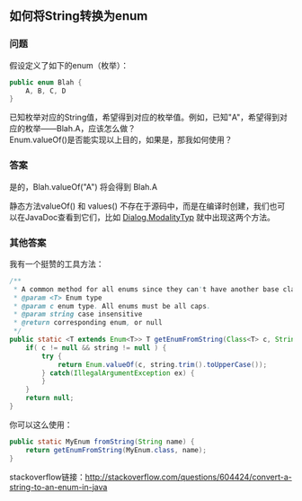 ## 如何将String转换为enum

### 问题
假设定义了如下的enum（枚举）：

```java
public enum Blah {
    A, B, C, D
}
```
已知枚举对应的String值，希望得到对应的枚举值。例如，已知"A"，希望得到对应的枚举——Blah.A，应该怎么做？  
Enum.valueOf()是否能实现以上目的，如果是，那我如何使用？


### 答案
是的，Blah.valueOf("A") 将会得到 Blah.A

静态方法valueOf() 和 values() 不存在于源码中，而是在编译时创建，我们也可以在JavaDoc查看到它们，比如 [Dialog.ModalityTyp](http://docs.oracle.com/javase/7/docs/api/java/awt/Dialog.ModalityType.html) 就中出现这两个方法。

### 其他答案

我有一个挺赞的工具方法：
```java
/**
 * A common method for all enums since they can't have another base class
 * @param <T> Enum type
 * @param c enum type. All enums must be all caps.
 * @param string case insensitive
 * @return corresponding enum, or null
 */
public static <T extends Enum<T>> T getEnumFromString(Class<T> c, String string) {
    if( c != null && string != null ) {
        try {
            return Enum.valueOf(c, string.trim().toUpperCase());
        } catch(IllegalArgumentException ex) {
        }
    }
    return null;
}
```

你可以这么使用：

```java
public static MyEnum fromString(String name) {
    return getEnumFromString(MyEnum.class, name);
}
```

stackoverflow链接：http://stackoverflow.com/questions/604424/convert-a-string-to-an-enum-in-java